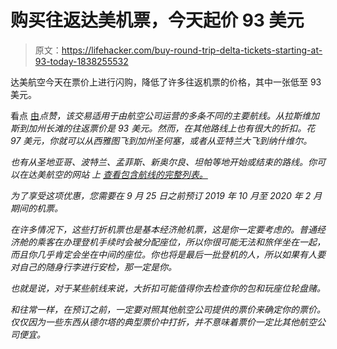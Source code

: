 # 购买往返达美机票，今天起价 93 美元

> 原文：<https://lifehacker.com/buy-round-trip-delta-tickets-starting-at-93-today-1838255532>

达美航空今天在票价上进行闪购，降低了许多往返机票的价格，其中一张低至 93 美元。



看点 [由](https://thepointsguy.com/deals/delta-flash-sale-starting-at-97-round-trip/)*点赞，该交易适用于由航空公司运营的多条不同的主要航线。从拉斯维加斯到加州长滩的往返票价是 93 美元。然而，在其他路线上也有很大的折扣。花 97 美元，你就可以从西雅图飞到加州圣何塞，或者从亚特兰大飞到纳什维尔。*

*也有从圣地亚哥、波特兰、孟菲斯、新奥尔良、坦帕等地开始或结束的路线。你可以在达美航空的网站 上 [查看包含航线的完整列表。](https://www.delta.com/content/www/en_US/shop/deals-and-offers/north-america/domestic-deals.html/?icid=adhoc_domestic_091819#terms)*

*为了享受这项优惠，您需要在 9 月 25 日之前预订 2019 年 10 月至 2020 年 2 月期间的机票。* 

*在许多情况下，这些打折机票也是基本经济舱机票，这是你一定要考虑的。普通经济舱的乘客在办理登机手续时会被分配座位，所以你很可能无法和旅伴坐在一起，而且你几乎肯定会坐在中间的座位。你也将是最后一批登机的人，所以如果有人要对自己的随身行李进行安检，那一定是你。* 

*也就是说，对于某些航线来说，大折扣可能值得你去检查你的包和玩座位轮盘赌。* 

*和往常一样，在预订之前，一定要对照其他航空公司提供的票价来确定你的票价。仅仅因为一些东西从德尔塔的典型票价中打折，并不意味着票价一定比其他航空公司便宜。*